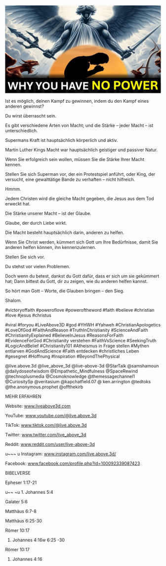 ![Video cover image](../cover.jpg "cover photo")

Ist es möglich, deinen Kampf zu gewinnen, indem du den Kampf eines anderen gewinnst?

Du wirst überrascht sein.

Es gibt verschiedene Arten von Macht; und die Stärke – jeder Macht – ist unterschiedlich.

Supermans Kraft ist hauptsächlich körperlich und aktiv.

Martin Luther Kings Macht war hauptsächlich geistiger und passiver Natur.

Wenn Sie erfolgreich sein wollen, müssen Sie die Stärke Ihrer Macht kennen.

Stellen Sie sich Superman vor, der ein Protestspiel anführt, oder King, der versucht, eine gewalttätige Bande zu verhaften – nicht hilfreich.

Hmmm.

Jedem Christen wird die gleiche Macht gegeben, die Jesus aus dem Tod erweckt hat.

Die Stärke unserer Macht – ist der Glaube.

Glaube, der durch Liebe wirkt.

Die Macht besteht hauptsächlich darin, anderen zu helfen.

Wenn Sie Christ werden, kümmert sich Gott um Ihre Bedürfnisse, damit Sie anderen helfen können, ihn kennenzulernen.

Stellen Sie sich vor.

Du stehst vor vielen Problemen.

Doch wenn du betest, dankst du Gott dafür, dass er sich um sie gekümmert hat; Dann bittest du Gott, dir zu zeigen, wie du anderen helfen kannst.

So hört man Gott – Worte, die Glauben bringen – den Sieg.

Shalom.

#victoryoffaith #poweroflove #poweroftheword #faith #believe #christian #love #jesus #christus

#viral #foryou #LiveAbove3D #god #YHWH #Yahweh #ChristianApologetics #LoveOfGod #FaithAndReason #TruthInChristianity #ScienceAndFaith #ChristianityExplained #BelieveInJesus #ReasonsForFaith #EvidenceForGod #Christianity verstehen #FaithVsScience #SeekingTruth #LogicAndBelief #Christianity101 #Atheismus in Frage stellen #Mythen entlarven #GodAndScience #Faith entdecken #christliches Leben #gesegnet #Hoffnung #Inspiration #BeyondThePhysical

@live.above.3d @live_above_3d @live-above-3d @StarTalk @samshamoun @dailydoseofwisdom @Empathetic_Mindfulness @SpaceRewind @technoplusmedia @Cosmoknowledge @themessagechannel1 @CuriositySp @veritasium @kapchatfield.07 @ ken.arrington @tedtoks @the.anonymous.prophet @offthekirb

MEHR ERFAHREN

Website: www.liveabove3d.com

YouTube: www.youtube.com/@live.above.3d

TikTok: www.tiktok.com/@live.above.3d

Twitter: www.twitter.com/live_above_3d

Reddit: www.reddit.com/user/live-above-3d

u~~~ u Instagram: www.instagram.com/live.above.3d/

Facebook: www.facebook.com/profile.php?id=100092339087423

BIBELVERSE

Epheser 1:17-21

u~~ ~u 1. Johannes 5:4

Galater 5:6

Matthäus 6:7-8

Matthäus 6:25-30

Römer 10:17

1. Johannes 4:16w 6:25 -30

Römer 10:17

1. Johannes 4:16